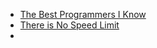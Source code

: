 - [The Best Programmers I Know](https://endler.dev/2025/best-programmers/)
- [There is No Speed Limit](https://sive.rs/kimo)
- 